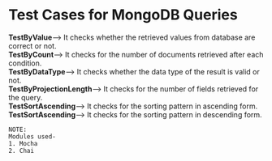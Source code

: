 # Test Cases for MongoDB Queries


**TestByValue**--> It checks whether the retrieved values from database are correct or not.  
**TestByCount**--> It checks for the number of documents retrieved after each condition.  
**TestByDataType**--> It checks whether the data type of the result is valid or not.   
**TestByProjectionLength**--> It checks for the number of fields retrieved for the query.  
**TestSortAscending**--> It checks for the sorting pattern in ascending form.   
**TestSortAscending**--> It checks for the sorting pattern in descending form.  

```
NOTE:  
Modules used-  
1. Mocha
2. Chai
```
